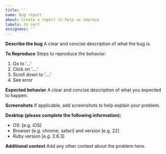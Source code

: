 ```yaml
---
title: ''
name: Bug report
about: Create a report to help us improve
labels: to sort
assignees: ''
---
```


**Describe the bug**
A clear and concise description of what the bug is.

**To Reproduce**
Steps to reproduce the behavior:
1. Go to '...'
2. Click on '....'
3. Scroll down to '....'
4. See error

**Expected behavior**
A clear and concise description of what you expected to happen.

**Screenshots**
If applicable, add screenshots to help explain your problem.

**Desktop (please complete the following information):**
 - OS: [e.g. iOS]
 - Browser [e.g. chrome, safari] and version [e.g. 22]
-  Ruby version [e.g. 2.6.3]

**Additional context**
Add any other context about the problem here.
